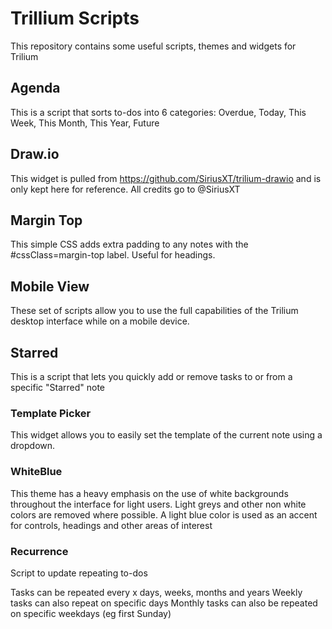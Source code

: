# Trillium Scripts

This repository contains some useful scripts, themes and widgets for Trilium

## Agenda
This is a script that sorts to-dos into 6 categories: Overdue, Today, This Week, This Month, This Year, Future

## Draw.io
This widget is pulled from https://github.com/SiriusXT/trilium-drawio and is only kept here for reference. All credits go to @SiriusXT

## Margin Top
This simple CSS adds extra padding to any notes with the #cssClass=margin-top label. Useful for headings.

## Mobile View
These set of scripts allow you to use the full capabilities of the Trilium desktop interface while on a mobile device.

## Starred
This is a script that lets you quickly add or remove tasks to or from a specific "Starred" note

### Template Picker
This widget allows you to easily set the template of the current note using a dropdown. 

### WhiteBlue
This theme has a heavy emphasis on the use of white backgrounds throughout the interface for light users. Light greys and other non white colors are removed where possible. A light blue color is used as an accent for controls, headings and other areas of interest

### Recurrence
Script to update repeating to-dos

Tasks can be repeated every x days, weeks, months and years
Weekly tasks can also repeat on specific days
Monthly tasks can also be repeated on specific weekdays (eg first Sunday)
